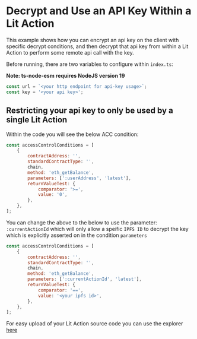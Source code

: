 # Decrypt and Use an API Key Within a Lit Action

This example shows how you can encrypt an api key on the client with specific decrypt conditions, and then decrypt that api key from within a Lit Action to perform some remote api call with the key.

Before running, there are two variables to configure within `index.ts`:

**Note: ts-node-esm requires NodeJS version 19**
```js
const url = `<your http endpoint for api-key usage>`;
const key = '<your api key>';
```

## Restricting your api key to only be used by a single Lit Action

Within the code you will see the below ACC condition:

```js
const accessControlConditions = [
    {
        contractAddress: '',
        standardContractType: '',
        chain,
        method: 'eth_getBalance',
        parameters: [':userAddress', 'latest'],
        returnValueTest: {
            comparator: '>=',
            value: '0',
        },
    },
];
```

You can change the above to the below to use the parameter: `:currentActionId` which will only allow a speific `IPFS ID` to decrypt the key which is explicitly asserted on in the condition `parameters`

```js
const accessControlConditions = [
    {
        contractAddress: '',
        standardContractType: '',
        chain,
        method: 'eth_getBalance',
        parameters: [':currentActionId', 'latest'],
        returnValueTest: {
            comparator: '==',
            value: '<your ipfs id>',
        },
    },
];
```
For easy upload of your Lit Action source code you can use the explorer [here](https://explorer.litprotocol.com/create-action)
